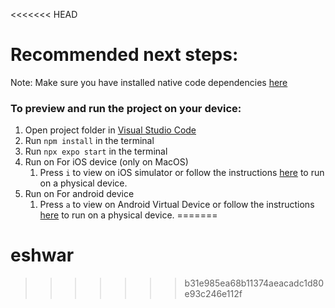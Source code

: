 <<<<<<< HEAD
# Recommended next steps:
Note: Make sure you have installed native code dependencies [here](https://reactnative.dev/docs/environment-setup#installing-dependencies)

### To preview and run the project on your device:
1. Open project folder in <u>Visual Studio Code</u>
2. Run  `npm install`  in the terminal
3. Run  `npx expo start`  in the terminal
4. Run on For iOS device (only on MacOS)
    1. Press  `i`  to view on iOS simulator or follow the instructions [here](https://docs.expo.dev/workflow/run-on-device/) to run on a physical device.
5. Run on For android device
    1. Press  `a`  to view on Android Virtual Device or follow the instructions [here](https://docs.expo.dev/workflow/run-on-device/) to run on a physical device.
=======
# eshwar
>>>>>>> b31e985ea68b11374aeacadc1d80e93c246e112f
